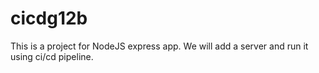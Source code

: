 # cicdg12b

This is a project for NodeJS express app.
We will add a server and run it using
ci/cd pipeline. 
